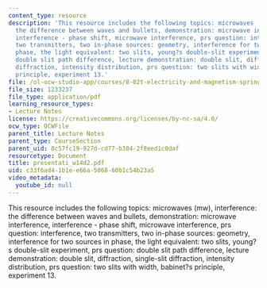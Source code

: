 ```yaml
---
content_type: resource
description: 'This resource includes the following topics: microwaves (mw), interference:
  the difference between waves and bullets, demonstration: microwave interference,
  interference - phase shift, microwave interference, prs question: interference,
  two transmitters, two in-phase sources: geometry, interference for two sources in
  phase, the light equivalent: two slits, young?s double-slit experiment, prs question:
  double slit path difference, lecture demonstration: double slit, diffraction, single-slit
  diffraction, intensity distribution, prs question: two slits with width, babinet?s
  principle, experiment 13.'
file: /ol-ocw-studio-app/courses/8-02t-electricity-and-magnetism-spring-2005/c33f6ad41b1ee66a506860b1c54b23a5_presentati_w14d2.pdf
file_size: 1233237
file_type: application/pdf
learning_resource_types:
- Lecture Notes
license: https://creativecommons.org/licenses/by-nc-sa/4.0/
ocw_type: OCWFile
parent_title: Lecture Notes
parent_type: CourseSection
parent_uid: 8c57fc19-927d-cd77-b384-2f8eed1c0daf
resourcetype: Document
title: presentati_w14d2.pdf
uid: c33f6ad4-1b1e-e66a-5068-60b1c54b23a5
video_metadata:
  youtube_id: null
---
```

This resource includes the following topics: microwaves (mw), interference: the difference between waves and bullets, demonstration: microwave interference, interference - phase shift, microwave interference, prs question: interference, two transmitters, two in-phase sources: geometry, interference for two sources in phase, the light equivalent: two slits, young?s double-slit experiment, prs question: double slit path difference, lecture demonstration: double slit, diffraction, single-slit diffraction, intensity distribution, prs question: two slits with width, babinet?s principle, experiment 13.